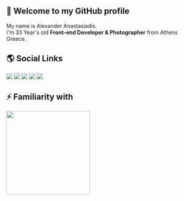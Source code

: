 ## 👋 Welcome to my GitHub profile

My name is Alexander Anastasiadis.<br/>
I'm 33 Year's old **Front-end Developer & Photographer** from Athens Greece.


## 🌎 Social Links


![](https://cdn-icons-png.flaticon.com/32/2504/2504923.png)
![](https://cdn-icons-png.flaticon.com/32/2504/2504935.png)
![](https://cdn-icons-png.flaticon.com/32/2504/2504947.png)
![](https://cdn-icons-png.flaticon.com/32/2504/2504918.png)
![](https://cdn-icons-png.flaticon.com/32/2504/2504932.png)

## ⚡ Familiarity with
<img width="220px" src="https://skillicons.dev/icons?i=sass,js,ts,react,next,alpinejs,redux,bootstrap,astro,tailwindcss,figma,rollup,jquery,git,docker,wordpress,php,jest&perline=6"/>
